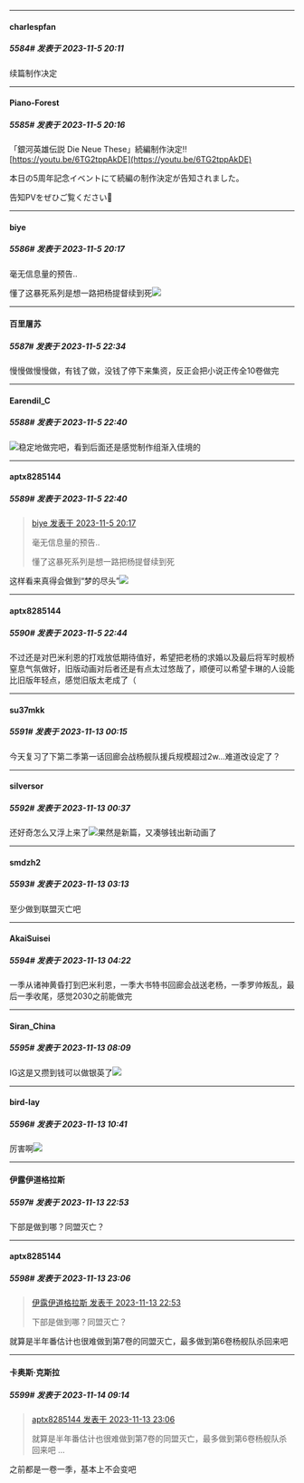 
*****

####  charlespfan  
##### 5584#       发表于 2023-11-5 20:11

续篇制作决定

*****

####  Piano-Forest  
##### 5585#       发表于 2023-11-5 20:16

「銀河英雄伝説 Die Neue These」続編制作決定‼
[https://youtu.be/6TG2tppAkDE](https://youtu.be/6TG2tppAkDE)

本日の5周年記念イベントにて続編の制作決定が告知されました。

告知PVをぜひご覧ください💫

*****

####  biye  
##### 5586#       发表于 2023-11-5 20:17

毫无信息量的预告..

懂了这暴死系列是想一路把杨提督续到死<img src="https://static.saraba1st.com/image/smiley/face2017/044.png" referrerpolicy="no-referrer">


*****

####  百里屠苏  
##### 5587#       发表于 2023-11-5 22:34

慢慢做慢慢做，有钱了做，没钱了停下来集资，反正会把小说正传全10卷做完

*****

####  Earendil_C  
##### 5588#       发表于 2023-11-5 22:40

<img src="https://static.saraba1st.com/image/smiley/face2017/060.png" referrerpolicy="no-referrer">稳定地做完吧，看到后面还是感觉制作组渐入佳境的

*****

####  aptx8285144  
##### 5589#       发表于 2023-11-5 22:40

<blockquote><a href="httphttps://bbs.saraba1st.com/2b/forum.php?mod=redirect&amp;goto=findpost&amp;pid=62947181&amp;ptid=1502023" target="_blank">biye 发表于 2023-11-5 20:17</a>

毫无信息量的预告..

懂了这暴死系列是想一路把杨提督续到死</blockquote>
这样看来真得会做到“梦的尽头”<img src="https://static.saraba1st.com/image/smiley/face2017/066.png" referrerpolicy="no-referrer">


*****

####  aptx8285144  
##### 5590#       发表于 2023-11-5 22:44

不过还是对巴米利恩的打戏放低期待值好，希望把老杨的求婚以及最后将军时舰桥窒息气氛做好，旧版动画对后者还是有点太过悠哉了，顺便可以希望卡琳的人设能比旧版年轻点，感觉旧版太老成了（

*****

####  su37mkk  
##### 5591#       发表于 2023-11-13 00:15

今天复习了下第二季第一话回廊会战杨舰队援兵规模超过2w...难道改设定了？


*****

####  silversor  
##### 5592#       发表于 2023-11-13 00:37

还好奇怎么又浮上来了<img src="https://static.saraba1st.com/image/smiley/face2017/067.png" referrerpolicy="no-referrer">果然是新篇，又凑够钱出新动画了


*****

####  smdzh2  
##### 5593#       发表于 2023-11-13 03:13

至少做到联盟灭亡吧


*****

####  AkaiSuisei  
##### 5594#       发表于 2023-11-13 04:22

一季从诸神黄昏打到巴米利恩，一季大书特书回廊会战送老杨，一季罗帅叛乱，最后一季收尾，感觉2030之前能做完


*****

####  Siran_China  
##### 5595#       发表于 2023-11-13 08:09

IG这是又攒到钱可以做银英了<img src="https://static.saraba1st.com/image/smiley/face2017/067.png" referrerpolicy="no-referrer">


*****

####  bird-lay  
##### 5596#       发表于 2023-11-13 10:41

厉害啊<img src="https://static.saraba1st.com/image/smiley/face2017/066.png" referrerpolicy="no-referrer">


*****

####  伊露伊道格拉斯  
##### 5597#       发表于 2023-11-13 22:53

下部是做到哪？同盟灭亡？


*****

####  aptx8285144  
##### 5598#       发表于 2023-11-13 23:06

<blockquote><a href="httphttps://bbs.saraba1st.com/2b/forum.php?mod=redirect&amp;goto=findpost&amp;pid=63034536&amp;ptid=1502023" target="_blank">伊露伊道格拉斯 发表于 2023-11-13 22:53</a>

下部是做到哪？同盟灭亡？</blockquote>
就算是半年番估计也很难做到第7卷的同盟灭亡，最多做到第6卷杨舰队杀回来吧


*****

####  卡奥斯·克斯拉  
##### 5599#       发表于 2023-11-14 09:14

<blockquote><a href="httphttps://bbs.saraba1st.com/2b/forum.php?mod=redirect&amp;goto=findpost&amp;pid=63034627&amp;ptid=1502023" target="_blank">aptx8285144 发表于 2023-11-13 23:06</a>

就算是半年番估计也很难做到第7卷的同盟灭亡，最多做到第6卷杨舰队杀回来吧 ...</blockquote>
之前都是一卷一季，基本上不会变吧

